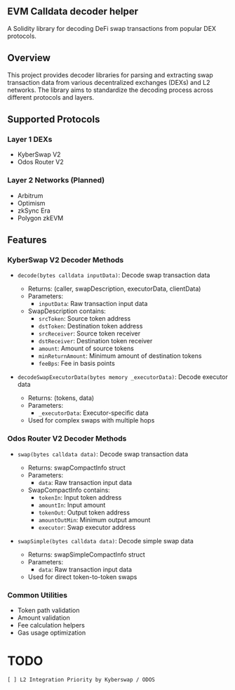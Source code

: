 ## EVM Calldata decoder helper
A Solidity library for decoding DeFi swap transactions from popular DEX protocols.

## Overview

This project provides decoder libraries for parsing and extracting swap transaction data from various decentralized exchanges (DEXs) and L2 networks. The library aims to standardize the decoding process across different protocols and layers.

## Supported Protocols

### Layer 1 DEXs
- KyberSwap V2
- Odos Router V2

### Layer 2 Networks (Planned)
- Arbitrum
- Optimism
- zkSync Era
- Polygon zkEVM

## Features

### KyberSwap V2 Decoder Methods
- `decode(bytes calldata inputData)`: Decode swap transaction data
  - Returns: (caller, swapDescription, executorData, clientData)
  - Parameters:
    - `inputData`: Raw transaction input data
  - SwapDescription contains:
    - `srcToken`: Source token address
    - `dstToken`: Destination token address
    - `srcReceiver`: Source token receiver
    - `dstReceiver`: Destination token receiver
    - `amount`: Amount of source tokens
    - `minReturnAmount`: Minimum amount of destination tokens
    - `feeBps`: Fee in basis points
    
- `decodeSwapExecutorData(bytes memory _executorData)`: Decode executor data
  - Returns: (tokens, data)
  - Parameters:
    - `_executorData`: Executor-specific data
  - Used for complex swaps with multiple hops

### Odos Router V2 Decoder Methods
- `swap(bytes calldata data)`: Decode swap transaction data
  - Returns: swapCompactInfo struct
  - Parameters:
    - `data`: Raw transaction input data
  - SwapCompactInfo contains:
    - `tokenIn`: Input token address
    - `amountIn`: Input amount
    - `tokenOut`: Output token address
    - `amountOutMin`: Minimum output amount
    - `executor`: Swap executor address
    
- `swapSimple(bytes calldata data)`: Decode simple swap data
  - Returns: swapSimpleCompactInfo struct
  - Parameters:
    - `data`: Raw transaction input data
  - Used for direct token-to-token swaps

### Common Utilities
- Token path validation
- Amount validation
- Fee calculation helpers
- Gas usage optimization


# TODO
    [ ] L2 Integration Priority by Kyberswap / ODOS
